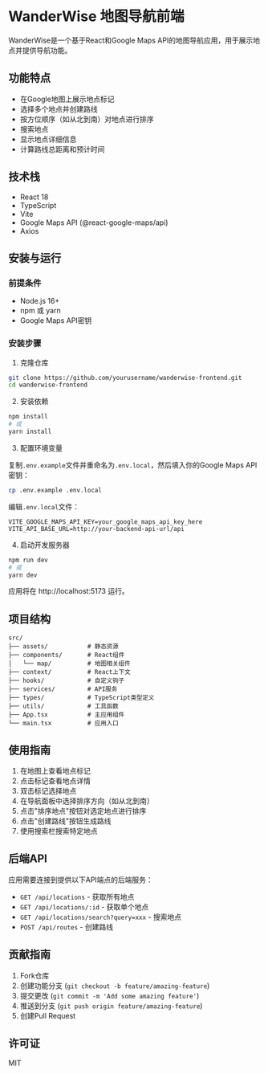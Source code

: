 # WanderWise 地图导航前端

WanderWise是一个基于React和Google Maps API的地图导航应用，用于展示地点并提供导航功能。

## 功能特点

- 在Google地图上展示地点标记
- 选择多个地点并创建路线
- 按方位顺序（如从北到南）对地点进行排序
- 搜索地点
- 显示地点详细信息
- 计算路线总距离和预计时间

## 技术栈

- React 18
- TypeScript
- Vite
- Google Maps API (@react-google-maps/api)
- Axios

## 安装与运行

### 前提条件

- Node.js 16+
- npm 或 yarn
- Google Maps API密钥

### 安装步骤

1. 克隆仓库

```bash
git clone https://github.com/yourusername/wanderwise-frontend.git
cd wanderwise-frontend
```

2. 安装依赖

```bash
npm install
# 或
yarn install
```

3. 配置环境变量

复制`.env.example`文件并重命名为`.env.local`，然后填入你的Google Maps API密钥：

```bash
cp .env.example .env.local
```

编辑`.env.local`文件：

```
VITE_GOOGLE_MAPS_API_KEY=your_google_maps_api_key_here
VITE_API_BASE_URL=http://your-backend-api-url/api
```

4. 启动开发服务器

```bash
npm run dev
# 或
yarn dev
```

应用将在 http://localhost:5173 运行。

## 项目结构

```
src/
├── assets/           # 静态资源
├── components/       # React组件
│   └── map/          # 地图相关组件
├── context/          # React上下文
├── hooks/            # 自定义钩子
├── services/         # API服务
├── types/            # TypeScript类型定义
├── utils/            # 工具函数
├── App.tsx           # 主应用组件
└── main.tsx          # 应用入口
```

## 使用指南

1. 在地图上查看地点标记
2. 点击标记查看地点详情
3. 双击标记选择地点
4. 在导航面板中选择排序方向（如从北到南）
5. 点击"排序地点"按钮对选定地点进行排序
6. 点击"创建路线"按钮生成路线
7. 使用搜索栏搜索特定地点

## 后端API

应用需要连接到提供以下API端点的后端服务：

- `GET /api/locations` - 获取所有地点
- `GET /api/locations/:id` - 获取单个地点
- `GET /api/locations/search?query=xxx` - 搜索地点
- `POST /api/routes` - 创建路线

## 贡献指南

1. Fork仓库
2. 创建功能分支 (`git checkout -b feature/amazing-feature`)
3. 提交更改 (`git commit -m 'Add some amazing feature'`)
4. 推送到分支 (`git push origin feature/amazing-feature`)
5. 创建Pull Request

## 许可证

MIT
